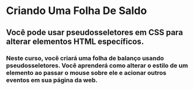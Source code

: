 
# Criando Uma Folha De Saldo


## Você pode usar pseudosseletores em CSS para alterar elementos HTML específicos.

### Neste curso, você criará uma folha de balanço usando pseudosseletores. Você aprenderá como alterar o estilo de um elemento ao passar o mouse sobre ele e acionar outros eventos em sua página da web.
